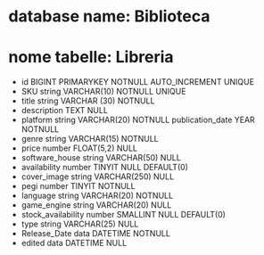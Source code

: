 

# database name: Biblioteca
# nome tabelle: Libreria
- id BIGINT PRIMARYKEY NOTNULL AUTO_INCREMENT UNIQUE
- SKU string VARCHAR(10) NOTNULL UNIQUE
- title string VARCHAR (30) NOTNULL
- description TEXT NULL
- platform string VARCHAR(20) NOTNULL
  publication_date YEAR NOTNULL
- genre string VARCHAR(15) NOTNULL
- price number FLOAT(5,2) NULL
- software_house string VARCHAR(50) NULL
- availability number TINYIT NULL DEFAULT(0)
- cover_image string VARCHAR(250) NULL
- pegi number TINYIT NOTNULL
- language string VARCHAR(20) NOTNULL
- game_engine string VARCHAR(20) NULL
- stock_availability number SMALLINT NULL DEFAULT(0)
- type string VARCHAR(25) NULL
- Release_Date data DATETIME NOTNULL
- edited data DATETIME NULL